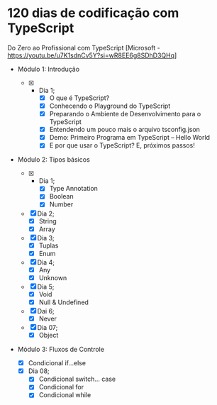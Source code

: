 # 120 dias de codificação com TypeScript

Do Zero ao Profissional com TypeScript [Microsoft - https://youtu.be/u7K1sdnCv5Y?si=wR8EE6g8SDhD3QHq]

- Módulo 1: Introdução

  - [x] - Dia 1;
      - [x] O que é TypeScript?
      - [x] Conhecendo o Playground do TypeScript
      - [x] Preparando o Ambiente de Desenvolvimento para o TypeScript
      - [x] Entendendo um pouco mais o arquivo tsconfig.json
      - [x] Demo: Primeiro Programa em TypeScript – Hello World
      - [x] E por que usar o TypeScript? E, próximos passos!

- Módulo 2: Tipos básicos

  - [x] - Dia 1;
      - [x] Type Annotation
      - [x] Boolean
      - [x] Number
  - [x] Dia 2;
    - [x] String
    - [x] Array
  - [x] Dia 3;
    - [x] Tuplas
    - [x] Enum
  - [x] Dia 4;
    - [x] Any
    - [x] Unknown
  - [x] Dia 5;
    - [x] Void
    - [x] Null & Undefined
  - [x] Dai 6;
    - [x] Never
  - [x] Dia 07;
    - [x] Object

- Módulo 3: Fluxos de Controle
  - [x] Condicional if...else
  - [x] Dia 08;
    - [x] Condicional switch... case
    - [x] Condicional for
    - [x] Condicional while
